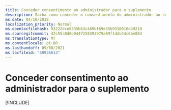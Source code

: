 ```yaml
---
title: Conceder consentimento ao administrador para o suplemento
description: Saiba como conceder o consentimento do administrador ao seu complemento
ms.date: 04/10/2018
localization_priority: Normal
ms.openlocfilehash: 93222dce8335b63c469bf69e55b9310016d49210
ms.sourcegitcommit: 42c55a8d8e0447258393979a09f1ddb44c6be884
ms.translationtype: MT
ms.contentlocale: pt-BR
ms.lasthandoff: 09/08/2021
ms.locfileid: "58936613"
---
```

# <a name="grant-administrator-consent-to-the-add-in"></a>Conceder consentimento ao administrador para o suplemento

[!INCLUDE[](../includes/grant-admin-consent-to-an-add-in-include.md)]

